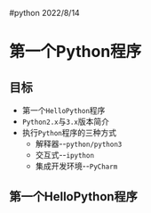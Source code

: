 #python 2022/8/14

# 第一个Python程序

## 目标

- 第一个`HelloPython`程序
- `Python2.x`与`3.x`版本简介
- 执行`Python`程序的三种方式
	- 解释器--`python/python3`
	- 交互式--`ipython`
	- 集成开发环境--`PyCharm`

## 第一个HelloPython程序

